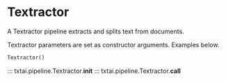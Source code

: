 # Textractor

A Textractor pipeline extracts and splits text from documents.

Textractor parameters are set as constructor arguments. Examples below.

```python
Textractor()
```

::: txtai.pipeline.Textractor.__init__
::: txtai.pipeline.Textractor.__call__
